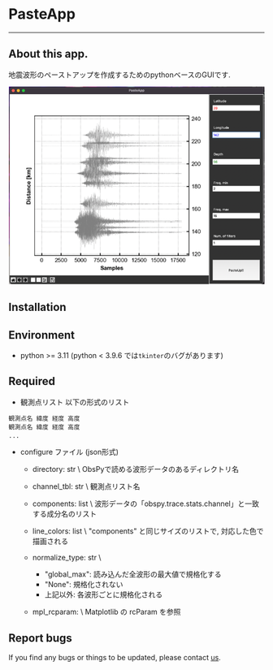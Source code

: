 # PasteApp
---

## About this app.

地震波形のペーストアップを作成するためのpythonベースのGUIです. 

![pasteapp](/PasteApp.png)

## Installation


## Environment

* python >= 3.11
(python < 3.9.6 では`tkinter`のバグがあります)

## Required

* 観測点リスト
以下の形式のリスト
```txt
観測点名 緯度 経度 高度
観測点名 緯度 経度 高度
... 
```

* configure ファイル (json形式)
  * directory: str \\
    ObsPyで読める波形データのあるディレクトリ名
  * channel_tbl: str \\
    観測点リスト名
  * components: list \\
    波形データの「obspy.trace.stats.channel」と一致する成分名のリスト
  * line_colors: list \\
    "components" と同じサイズのリストで, 対応した色で描画される
  * normalize_type: str \\
    * "global_max": 読み込んだ全波形の最大値で規格化する
    * "None": 規格化されない
    * 上記以外: 各波形ごとに規格化される
  
  * mpl_rcparam: \\
    Matplotlib の rcParam を参照

## Report bugs

If you find any bugs or things to be updated, please contact [us](kosuke.minamoto.s8@gmail.com).
